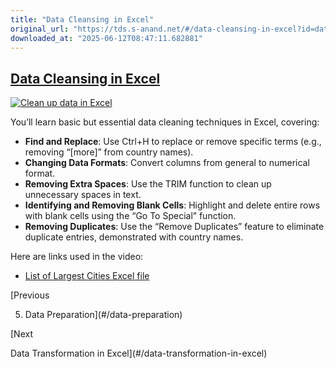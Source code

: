 ```yaml
---
title: "Data Cleansing in Excel"
original_url: "https://tds.s-anand.net/#/data-cleansing-in-excel?id=data-cleansing-in-excel"
downloaded_at: "2025-06-12T08:47:11.682881"
---
```


[Data Cleansing in Excel](#/data-cleansing-in-excel?id=data-cleansing-in-excel)
-------------------------------------------------------------------------------

[![Clean up data in Excel](https://i.ytimg.com/vi_webp/7du7xkqeu4s/sddefault.webp)](https://youtu.be/7du7xkqeu4s)

You’ll learn basic but essential data cleaning techniques in Excel, covering:

* **Find and Replace**: Use Ctrl+H to replace or remove specific terms (e.g., removing “[more]” from country names).
* **Changing Data Formats**: Convert columns from general to numerical format.
* **Removing Extra Spaces**: Use the TRIM function to clean up unnecessary spaces in text.
* **Identifying and Removing Blank Cells**: Highlight and delete entire rows with blank cells using the “Go To Special” function.
* **Removing Duplicates**: Use the “Remove Duplicates” feature to eliminate duplicate entries, demonstrated with country names.

Here are links used in the video:

* [List of Largest Cities Excel file](https://docs.google.com/spreadsheets/d/1jl8tHGoxmIba4J78aJVfT9jtZv7lfCbV/view)

[Previous

5. Data Preparation](#/data-preparation)

[Next

Data Transformation in Excel](#/data-transformation-in-excel)